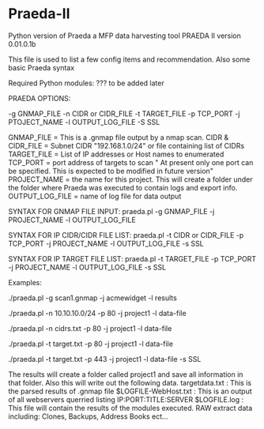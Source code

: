 # Praeda-II
Python version of Praeda a MFP data harvesting tool
PRAEDA II version 0.01.0.1b

This file is used to list a few config items and recommendation. Also some basic Praeda syntax 

Required Python modules:
??? to be added later 

PRAEDA OPTIONS:

-g GNMAP_FILE
-n CIDR or CIDR_FILE 
-t TARGET_FILE
-p TCP_PORT
-j PTOJECT_NAME
-l OUTPUT_LOG_FILE
-S SSL


GNMAP_FILE = This is a .gnmap file output by a nmap scan.
CIDR & CIDR_FILE = Subnet CIDR "192.168.1.0/24" or file containing list of CIDRs
TARGET_FILE = List of IP addresses or Host names to enumerated
TCP_PORT = port address of targets to scan " At present only one port can be specified. This is expected to be modified in future version"
PROJECT_NAME = the name for this project. This will create a folder under the folder where Praeda was executed to contain logs and export info.
OUTPUT_LOG_FILE = name of log file for data output


SYNTAX FOR GNMAP FILE INPUT:
praeda.pl -g GNMAP_FILE -j PROJECT_NAME -l OUTPUT_LOG_FILE

SYNTAX FOR IP  CIDR/CIDR FILE LIST:
praeda.pl -t CIDR or CIDR_FILE -p TCP_PORT -j PROJECT_NAME -l OUTPUT_LOG_FILE -s SSL


SYNTAX FOR IP TARGET FILE LIST:
praeda.pl -t TARGET_FILE -p TCP_PORT -j PROJECT_NAME -l OUTPUT_LOG_FILE -s SSL 
 

Examples:

./praeda.pl -g scan1.gnmap -j acmewidget -l results

./praeda.pl  -n 10.10.10.0/24 -p 80  -j project1 -l data-file

./praeda.pl  -n cidrs.txt -p 80  -j project1 -l data-file

./praeda.pl  -t target.txt -p 80  -j project1 -l data-file

./praeda.pl  -t target.txt -p 443  -j project1 -l data-file -s SSL

The results will create a folder called project1 and save all information in that folder. Also this will write out the following data.
targetdata.txt  : This is the parsed results of .gnmap file
$LOGFILE-WebHost.txt : This is an output of all webservers querried listing IP:PORT:TITLE:SERVER
$LOGFILE.log : This file will contain the results of the modules executed.
RAW extract data including: Clones, Backups, Address Books ect...
